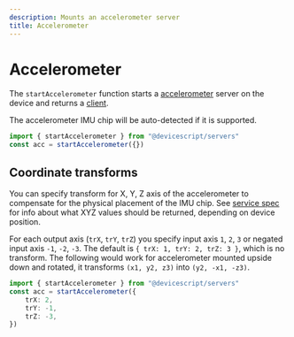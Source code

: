 ```yaml
---
description: Mounts an accelerometer server
title: Accelerometer
---
```


# Accelerometer

The `startAccelerometer` function starts a [accelerometer](https://microsoft.github.io/jacdac-docs/services/accelerometer) server on the device
and returns a [client](/api/clients/accelerometer).

The accelerometer IMU chip will be auto-detected if it is supported.

```ts
import { startAccelerometer } from "@devicescript/servers"
const acc = startAccelerometer({})
```

## Coordinate transforms

You can specify transform for X, Y, Z axis of the accelerometer to compensate for the physical
placement of the IMU chip.
See [service spec](https://microsoft.github.io/jacdac-docs/services/accelerometer) for
info about what XYZ values should be returned, depending on device position.

For each output axis (`trX`, `trY`, `trZ`) you specify input axis `1`, `2`, `3`
or negated input axis `-1`, `-2`, `-3`.
The default is `{ trX: 1, trY: 2, trZ: 3 }`, which is no transform.
The following would work for accelerometer mounted upside down and rotated,
it transforms `(x1, y2, z3)` into `(y2, -x1, -z3)`.

```ts
import { startAccelerometer } from "@devicescript/servers"
const acc = startAccelerometer({
    trX: 2,
    trY: -1,
    trZ: -3,
})
```
